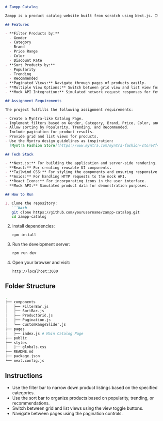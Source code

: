 

```markdown
# Zampp Catalog

Zampp is a product catalog website built from scratch using Next.js. It helps users filter products based on various criteria such as gender, brand, price, and more. Users can also view products in two different layouts: a grid view and a list view. This project was developed to fulfill an assignment inspired by the Myntra Catalog Page, with a focus on filtering, sorting, and pagination functionalities.

## Features

- **Filter Products by:**
  - Gender
  - Category
  - Brand
  - Price Range
  - Color
  - Discount Rate
- **Sort Products by:**
  - Popularity
  - Trending
  - Recommended
- **Paginated Views:** Navigate through pages of products easily.
- **Multiple View Options:** Switch between grid view and list view for product display.
- **Mock API Integration:** Simulated network request responses for fetching products.

## Assignment Requirements

The project fulfills the following assignment requirements:

- Create a Myntra-like Catalog Page.
- Implement filters based on Gender, Category, Brand, Price, Color, and Discount Rate.
- Allow sorting by Popularity, Trending, and Recommended.
- Include pagination for product results.
- Provide grid and list views for products.
- Use the Myntra design guidelines as inspiration:
  [Myntra Fashion Store](https://www.myntra.com/myntra-fashion-store?f=Categories%3AClothing%20Set%2CCo-Ords%3A%3AGender%3Amen%20women%2Cwomen)

## Tech Stack

- **Next.js:** For building the application and server-side rendering.
- **React:** For creating reusable UI components.
- **Tailwind CSS:** For styling the components and ensuring responsive design.
- **Axios:** For handling HTTP requests to the mock API.
- **React Icons:** For incorporating icons in the user interface.
- **Mock API:** Simulated product data for demonstration purposes.

## How to Run

1. Clone the repository:
   ```bash
   git clone https://github.com/yourusername/zampp-catalog.git
   cd zampp-catalog
   ```

2. Install dependencies:
   ```bash
   npm install
   ```

3. Run the development server:
   ```bash
   npm run dev
   ```

4. Open your browser and visit:
   ```
   http://localhost:3000
   ```

## Folder Structure

```bash
.
├── components
│   ├── FilterBar.js
│   ├── SortBar.js
│   ├── ProductGrid.js
│   ├── Pagination.js
│   └── CustomRangeSlider.js
├── pages
│   ├── index.js # Main Catalog Page
├── public
├── styles
│   ├── globals.css
├── README.md
├── package.json
└── next.config.js
```

## Instructions

- Use the filter bar to narrow down product listings based on the specified categories.
- Use the sort bar to organize products based on popularity, trending, or recommendations.
- Switch between grid and list views using the view toggle buttons.
- Navigate between pages using the pagination controls.

